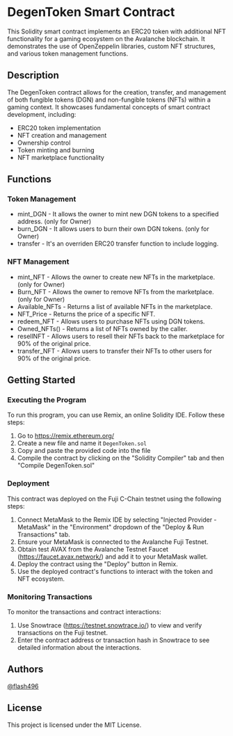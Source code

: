 # DegenToken Smart Contract

This Solidity smart contract implements an ERC20 token with additional NFT functionality for a gaming ecosystem on the Avalanche blockchain. It demonstrates the use of OpenZeppelin libraries, custom NFT structures, and various token management functions.

## Description

The DegenToken contract allows for the creation, transfer, and management of both fungible tokens (DGN) and non-fungible tokens (NFTs) within a gaming context. It showcases fundamental concepts of smart contract development, including:

- ERC20 token implementation
- NFT creation and management
- Ownership control
- Token minting and burning
- NFT marketplace functionality

## Functions

### Token Management

- mint_DGN - It allows the owner to mint new DGN tokens to a specified address. (only for Owner)
- burn_DGN - It allows users to burn their own DGN tokens. (only for Owner)
- transfer - It's an overriden ERC20 transfer function to include logging.

### NFT Management

- mint_NFT - Allows the owner to create new NFTs in the marketplace. (only for Owner)
- Burn_NFT - Allows the owner to remove NFTs from the marketplace. (only for Owner)
- Available_NFTs - Returns a list of available NFTs in the marketplace.
- NFT_Price - Returns the price of a specific NFT.
- redeem_NFT - Allows users to purchase NFTs using DGN tokens.
- Owned_NFTs() - Returns a list of NFTs owned by the caller.
- resellNFT - Allows users to resell their NFTs back to the marketplace for 90% of the original price.
- transfer_NFT - Allows users to transfer their NFTs to other users for 90% of the original price.

## Getting Started

### Executing the Program

To run this program, you can use Remix, an online Solidity IDE. Follow these steps:

1. Go to https://remix.ethereum.org/
2. Create a new file and name it `DegenToken.sol`
3. Copy and paste the provided code into the file
4. Compile the contract by clicking on the "Solidity Compiler" tab and then "Compile DegenToken.sol"

### Deployment

This contract was deployed on the Fuji C-Chain testnet using the following steps:

1. Connect MetaMask to the Remix IDE by selecting "Injected Provider - MetaMask" in the "Environment" dropdown of the "Deploy & Run Transactions" tab.
2. Ensure your MetaMask is connected to the Avalanche Fuji Testnet.
3. Obtain test AVAX from the Avalanche Testnet Faucet (https://faucet.avax.network/) and add it to your MetaMask wallet.
4. Deploy the contract using the "Deploy" button in Remix.
5. Use the deployed contract's functions to interact with the token and NFT ecosystem.

### Monitoring Transactions

To monitor the transactions and contract interactions:

1. Use Snowtrace (https://testnet.snowtrace.io/) to view and verify transactions on the Fuji testnet.
2. Enter the contract address or transaction hash in Snowtrace to see detailed information about the interactions.

## Authors

[@flash496](https://github.com/Flash496)

## License

This project is licensed under the MIT License.
